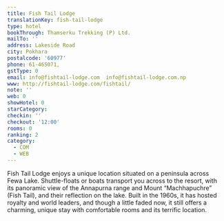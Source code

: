 ```yaml
---
title: Fish Tail Lodge
translationKey: fish-tail-lodge
type: hotel
bookThrough: Thamserku Trekking (P) Ltd.
mailTo: ''
address: Lakeside Road
city: Pokhara
postalcode: '60977'
phone: 61-465071,
gstType: 0
email: info@fishtail-lodge.com  info@fishtail-lodge.com.np
www: http://fishtail-lodge.com/fishtail/
note: ''
web: 0
showHotel: 0
starCategory: 
checkin: ''
checkout: '12:00'
rooms: 0
ranking: 2
category:
  - COM
  - WEB
---
```





Fish Tail Lodge enjoys a unique location situated on a peninsula across Fewa Lake. Shuttle-floats or boats transport you across to the resort, with its panoramic view of the Annapurna range and Mount “Machhapuchre” (Fish Tail), and their reflection on the lake. Built in the 1960s, it has hosted royalty and world leaders, and though a little faded now, it still offers a charming, unique stay with comfortable rooms and its terrific location.